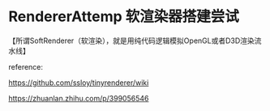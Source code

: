 # RendererAttemp 软渲染器搭建尝试

【所谓SoftRenderer（软渲染），就是用纯代码逻辑模拟OpenGL或者D3D渲染流水线】

reference:

https://github.com/ssloy/tinyrenderer/wiki

https://zhuanlan.zhihu.com/p/399056546
